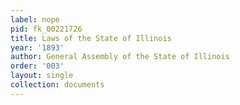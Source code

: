 ```yaml
---
label: nope
pid: fk_00221726
title: Laws of the State of Illinois
year: '1893'
author: General Assembly of the State of Illinois
order: '003'
layout: single
collection: documents
---
```

